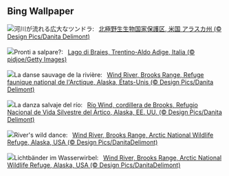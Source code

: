 ## Bing Wallpaper
![](https://www.bing.com/th?id=OHR.WindRiverAlaska_JA-JP3464622657_UHD.jpg&w=1000)河川が流れる広大なツンドラ:&nbsp;&ensp;[北極野生生物国家保護区, 米国 アラスカ州 (© Design Pics/Danita Delimont)](https://www.bing.com/th?id=OHR.WindRiverAlaska_JA-JP3464622657_UHD.jpg)
<br><br/>
![](https://www.bing.com/th?id=OHR.LakeInItalianNonni_IT-IT2833873964_UHD.jpg&w=1000)Pronti a salpare?:&nbsp;&ensp;[Lago di Braies, Trentino-Aldo Adige, Italia (© pidjoe/Getty Images)](https://www.bing.com/th?id=OHR.LakeInItalianNonni_IT-IT2833873964_UHD.jpg)
<br><br/>
![](https://www.bing.com/th?id=OHR.WindRiverAlaska_FR-FR4031245371_UHD.jpg&w=1000)La danse sauvage de la rivière:&nbsp;&ensp;[Wind River, Brooks Range, Refuge faunique national de l'Arctique, Alaska, États-Unis (© Design Pics/Danita Delimont)](https://www.bing.com/th?id=OHR.WindRiverAlaska_FR-FR4031245371_UHD.jpg)
<br><br/>
![](https://www.bing.com/th?id=OHR.WindRiverAlaska_ES-ES8759556156_UHD.jpg&w=1000)La danza salvaje del río:&nbsp;&ensp;[Río Wind, cordillera de Brooks, Refugio Nacional de Vida Silvestre del Ártico, Alaska, EE. UU. (© Design Pics/Danita Delimont)](https://www.bing.com/th?id=OHR.WindRiverAlaska_ES-ES8759556156_UHD.jpg)
<br><br/>
![](https://www.bing.com/th?id=OHR.WindRiverAlaska_EN-GB7636614285_UHD.jpg&w=1000)River's wild dance:&nbsp;&ensp;[Wind River, Brooks Range, Arctic National Wildlife Refuge, Alaska, USA (© Design Pics/DanitaDelimont)](https://www.bing.com/th?id=OHR.WindRiverAlaska_EN-GB7636614285_UHD.jpg)
<br><br/>
![](https://www.bing.com/th?id=OHR.WindRiverAlaska_DE-DE4243955227_UHD.jpg&w=1000)Lichtbänder im Wasserwirbel:&nbsp;&ensp;[Wind River, Brooks Range, Arctic National Wildlife Refuge, Alaska, USA (© Design Pics/DanitaDelimont)](https://www.bing.com/th?id=OHR.WindRiverAlaska_DE-DE4243955227_UHD.jpg)
<br><br/>
